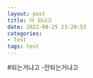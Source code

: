 ```yaml
---
layout: post
title: 아 되냐고
date: 2022-08-25 23:29:53
categories:
- Test
tags: test
---
```


#되는거냐고
-안되는거냐고
